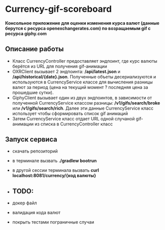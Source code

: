 
# Currency-gif-scoreboard

#### Консольное приложение для оценки изменения курса валют (данные берутся с ресурса openexchangerates.com) по возращаемым gif с ресурса giphy.com

## Описание работы

* Класс CurrencyController предоставляет эндпоинт, где курс валюты берётся из URL для получения gif-анимации
* OXRClient вызывает 2 эндпоинта: **/api/latest.json** и
  **/api/historical/{date}.json**. Полученные объеты десериализуются и используются в CurrencyService классе для вычисления разницы валют за период (цена на текущий момент ? последняя цена за прошедшие сутки).
* GiphyClient вызывает один из двух эндпоинтов, в зависимости от полученной CurrencyService классом разницы: **/v1/gifs/search/broke** или **/v1/gifs/search/rich**. Далее эти данные CurrencyService класс использует чтобы сформировать список gif анимаций
* Затем CurrencyService класс отдает URL одной случаной gif-анимации из списка в CurrencyController класс


## Запуск сервиса

* скачать репозиторий
* в терминале вызвать **./gradlew bootrun**
* в другой сессии терминала вызвать **curl localhost:8081/currency/{код валюты}**


* ## TODO:
* докер файл
* валидация кода валют
* покрыть тестами пограничные случаи
